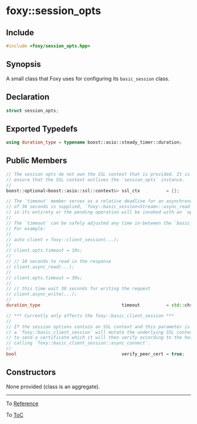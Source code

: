 # foxy::session_opts

## Include

```c++
#include <foxy/session_opts.hpp>
```

## Synopsis

A small class that Foxy uses for configuring its `basic_session` class.

## Declaration

```c++
struct session_opts;
```

## Exported Typedefs

```c++
using duration_type = typename boost::asio::steady_timer::duration;
```

## Public Members

```c++
// The session opts do not own the SSL context that is provided. It is the user's responsibility to
// ensure that the SSL context outlives the `session_opts` instance.
//
boost::optional<boost::asio::ssl::context&> ssl_ctx          = {};

// The `timeout` member serves as a relative deadline for an asynchronous operation, i.e. if a value
// of 30 seconds is supplied, `foxy::basic_session<Stream>::async_read` had 30 seconds to complete
// in its entirety or the pending operation will be invoked with an `operation_aborted` error code.
//
// The `timeout` can be safely adjusted any time in-between the `basic_session::async_*` methods.
// For example:
//
// auto client = foxy::client_session(...);
//
// client.opts.timeout = 10s;
//
// // 10 seconds to read in the response
// client.async_read(...);
//
// client.opts.timeout = 30s;
//
// // this time wait 30 seconds for writing the request
// client.async_write(...);
//
duration_type                               timeout          = std::chrono::seconds{1};

// *** Currently only affects the foxy::basic_client_session ***
//
// If the session options contain an SSL context and this parameter is set to true, construction of
// a `foxy::basic_client_session` will mutate the underlying SSL context to require the remote peer
// to send a certificate which it will then verify according to the hostname passed by the user when
// calling `foxy::basic_client_session::async_connect`.
//
bool                                        verify_peer_cert = true;
```

## Constructors

None provided (class is an aggregate).

---

To [Reference](../reference.md#Reference)

To [ToC](../index.md#Table-of-Contents)
